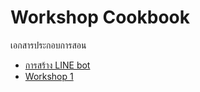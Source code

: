 # Workshop Cookbook

เอกสารประกอบการสอน

- [การสร้าง LINE bot](./0_Create_LINE_bot.md)
- [Workshop 1](./1_Workshop_1.md)
